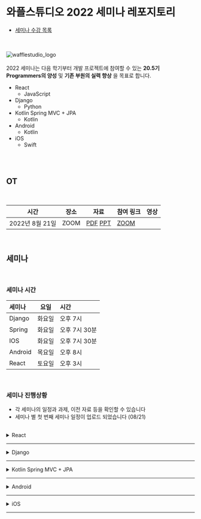# 와플스튜디오 2022 세미나 레포지토리

- [세미나 수강 목록](./seminar-list.md)

<br><br>![wafflestudio_logo](waffle_logo.png)<br><br>
2022 세미나는 다음 학기부터 개발 프로젝트에 참여할 수 있는 __20.5기 Programmers의 양성__ 및 __기존 부원의 실력 향상__ 을 목표로 합니다.
- React
  - JavaScript
- Django
  - Python
- Kotlin Spring MVC + JPA
  - Kotlin
- Android
  - Kotlin
- iOS
  - Swift

<br><br>

## OT

<br>

|  시간           | 장소 | 자료         | 참여 링크 | 영상 |
| --------------- | ---- | ----------- | --------- | ---- | 
| 2022년 8월 21일 | ZOOM | [PDF][OT_PDF] [PPT][OT_PPT]  | [ZOOM][OT_Zoom]   |      |

<br>

## 세미나

<br>

### 세미나 시간
| 세미나            | 요일   | 시간        |
| :--------------- | ----- | :---------- |
| Django   | 화요일 | 오후 7시      |
| Spring   | 화요일 | 오후 7시 30분 |
| IOS      | 화요일 | 오후 7시 30분 |
| Android  | 목요일 | 오후 8시      |
| React    | 토요일 | 오후 3시      |

<br>

### 세미나 진행상황
- 각 세미나의 일정과 과제, 이전 자료 등을 확인할 수 있습니다
- 세미나 별 첫 번째 세미나 일정이 업로드 되었습니다 (08/21)
<br>

<details>
<summary>React</summary>
<br>
  
| 회차     | 시간 | 장소 | 자료 | 과제 | 참여 링크 | 영상 |
| ------- |---- | ---- | ---- | ---- | ---- | ---- |
| seminar0 | 8월 27일 (토) 오후 3시 ||||||
| seminar1 |||||||
| seminar2 |||||||
| seminar3 |||||||
| seminar4 |||||||
| seminar5 |||||||

<br>
</details>

---

<details>
<summary>Django</summary>
<br>
  
[일정](./django/README.md#수업-일정-및-자료)

<br>
</details>

---

<details>
<summary>Kotlin Spring MVC + JPA</summary>
<br>
  
| 회차     | 시간 | 장소 | 자료 | 과제 | 참여 링크 | 영상 |
| ------- |---- | ---- | ---- | ---- | ---- | ---- |
| seminar0 | 9월 6일 (화) 오후 7시 30분 ||||||
| seminar1 |||||||
| seminar2 |||||||
| seminar3 |||||||
| seminar4 |||||||
| seminar5 |||||||

<br>
</details>

---

<details>
<summary>Android</summary>
<br>
  
| 회차     |                              시간 | 장소 | 자료 | 과제 | 참여 링크 | 영상 |
| -------- | --------------------------------: | ---- | ---- | ---- | ---- | ---- |
| seminar0 | 8월 25일 (목) 오후 8시 ||||||
| seminar1 |||||||
| seminar2 |||||||
| seminar3 |||||||
| seminar4 |||||||
| seminar5 |||||||

<br>
</details>

---

<details>
<summary>iOS</summary>
<br>
  
| 회차     | 시간 | 장소 | 자료 | 과제 | 참여 링크 | 영상 |
| ------- |---- | ---- | ---- | ---- | ---- | ---- |
| seminar0 | 9월 6일 (화) 오후 7시 30분 ||||||
| seminar1 |||||||
| seminar2 |||||||
| seminar3 |||||||
| seminar4 |||||||
| seminar5 |||||||

<br>
</details>

---

<!--
하단에는 각종 url들 작성 부탁드립니다 (인라인으로 다 쓰면 너무 더러워져서)
-->

[OT_PPT]: https://docs.google.com/presentation/d/1g9mBKmAVF0dIGJvDwVm-AdN5PHO_XU2d/edit?usp=sharing&ouid=104004442380463498825&rtpof=true&sd=true
[OT_PDF]: ./Rookies_OT_20.5_PDF.pdf
[OT_Zoom]: https://snu-ac-kr.zoom.us/j/7207172411?pwd=eVRiZ1ZiWGY4dVBCTnJZU05MaERFUT09

